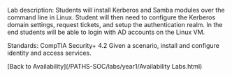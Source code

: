 Lab description: Students will install Kerberos and Samba modules over the command line in Linux.  Student will then need to configure the Kerberos domain settings, request tickets, and setup the authentication realm. In the end students will be able to login with AD accounts on the Linux VM.

Standards: CompTIA Security+ 4.2 Given a scenario, install and configure identity and access services.

[Back to Availability](/PATHS-SOC/labs/year1/Availability Labs.html)
